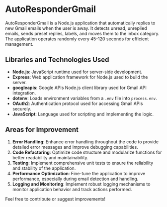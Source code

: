 # AutoResponderGmail

AutoResponderGmail is a Node.js application that automatically replies to new Gmail emails when the user is away. It detects unread, unreplied emails, sends preset replies, labels, and moves them to the inbox category. The application operates randomly every 45-120 seconds for efficient management.

## Libraries and Technologies Used

- **Node.js**: JavaScript runtime used for server-side development.
- **Express**: Web application framework for Node.js used to build the server.
- **googleapis**: Google APIs Node.js client library used for Gmail API integration.
- **dotenv**: Loads environment variables from a `.env` file into `process.env`.
- **OAuth2**: Authentication protocol used for accessing Gmail APIs securely.
- **JavaScript**: Language used for scripting and implementing the logic.

## Areas for Improvement

1. **Error Handling**: Enhance error handling throughout the code to provide detailed error messages and improve debugging capabilities.
2. **Code Refactoring**: Optimize code structure and modularize functions for better readability and maintainability.
3. **Testing**: Implement comprehensive unit tests to ensure the reliability and stability of the application.
4. **Performance Optimization**: Fine-tune the application to improve performance, especially during email detection and handling.
5. **Logging and Monitoring**: Implement robust logging mechanisms to monitor application behavior and track actions performed.

Feel free to contribute or suggest improvements!
